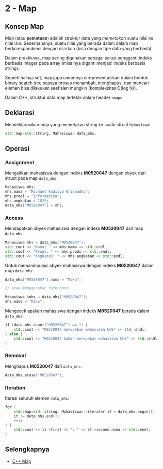 # 2 - Map

## Konsep Map

Map (atau **pemetaan**) adalah struktur data yang *memetakan* suatu nilai ke nilai lain. Sederhananya, suatu nilai yang berada dalam dalam map berkorespondensi dengan nilai lain (bisa dengan tipe data yang berbeda).

Dalam praktiknya, map sering digunakan sebagai solusi pengganti indeks berbasis integer pada array (misalnya diganti menjadi indeks berbasis string).

Seperti halnya set, map juga umumnya direpresentasikan dalam bentuk binary search tree supaya proses menambah, menghapus, dan mencari elemen bisa dilakukan seefisien mungkin (kompleksitas O(log N)).

Dalam C++, struktur data map terletak dalam header `<map>`.

## Deklarasi

Mendeklarasikan map yang memetakan string ke suatu struct `Mahasiswa`:
```c++
std::map<std::string, Mahasiswa> data_mhs;
```

## Operasi

### Assignment

Mengaitkan mahasiswa dengan indeks **M0520047** dengan obyek dari struct pada map `data_mhs`:
```c++
Mahasiswa mhs;
mhs.nama = "Michael Raditya Krisnadhi";
mhs.prodi = "Informatika";
mhs.angkatan = 2020;
data_mhs["M0520047"] = mhs;
```

### Access

Mendapatkan obyek mahasiswa dengan indeks **M0520047** dari map `data_mhs`:
```c++
Mahasiswa mhs = data_mhs["M0520047"];
std::cout << "Nama: " << mhs.nama << std::endl;
std::cout << "Prodi: " << mhs.prodi << std::endl;
std::cout << "Angkatan: " << mhs.angkatan << std::endl;
```

Untuk memaninpulasi obyek mahasiswa dengan indeks **M0520047** dalam map `data_mhs`:
```c++
data_mhs["M0520047"].nama = "Miko";

// atau menggunakan reference:

Mahasiswa &mhs = data_mhs["M0520047"];
mhs.nama = "Miko";
```

Mengecek apakah mahasiswa dengan indeks **M0520047** berada dalam `data_mhs`:
```c++
if (data_mhs.count("M0520047") == 1) {
    std::cout << "M0520047 merupakan mahasiswa UNS" << std::endl;
} else {
    std::cout << "M0520047 bukan merupakan mahasiswa UNS" << std::endl;
}
```

### Removal

Menghapus **M0520047** dari `data_mhs`:
```c++
data_mhs.erase("M0520047");
```

### Iteration

Iterasi seluruh elemen `data_mhs`:
```c++
for (
    std::map<std::string, Mahasiswa>::iterator it = data_mhs.begin();
    it != data_mhs.end();
    ++it
) {
    std::cout << it->first << ": " << it->second.nama << std::endl;
}
```

## Selengkapnya

- [C++ Map](https://en.cppreference.com/w/cpp/container/map)
